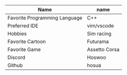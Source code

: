 | Name                          | name          |
|-------------------------------|---------------|
| Favorite Programming Language | C++           |
| Preferred IDE                 | vim/vscode    |
| Hobbies                       | Sim racing    |
| Favorite Cartoon              | Futurama      |
| Favorite Game                 | Assetto Corsa |
| Discord                       | Hoswoo        |
| Github                        | hosua         |
